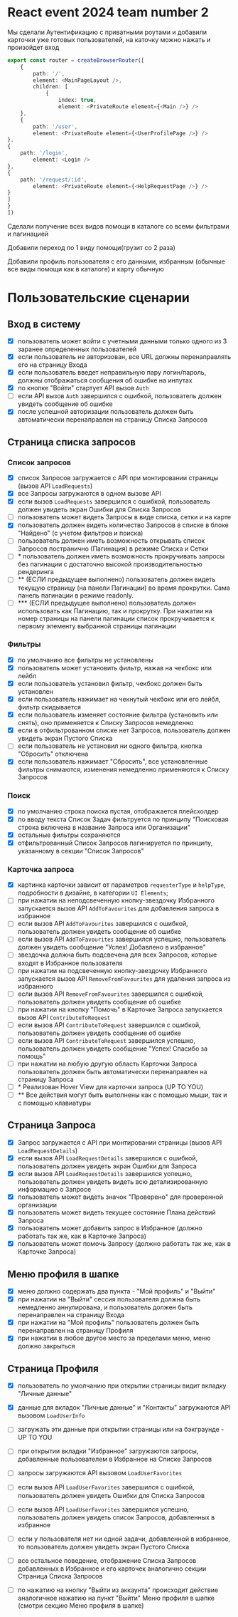 # React event 2024 team number 2

Мы сделали Аутентификацию с приватными роутами и добавили карточки уже готовых пользователей, 
на каточку можно нажать и произойдет вход

```ts 
export const router = createBrowserRouter([
	{
		path: '/',
		element: <MainPageLayout />,
		children: [
			{
				index: true,
				element: <PrivateRoute element={<Main />} />
	},
	{
		path: '/user',
		element: <PrivateRoute element={<UserProfilePage />} />
},
{
	path: '/login',
		element: <Login />
},
{
	path: '/request/:id',
		element: <PrivateRoute element={<HelpRequestPage />} />
}
]
}
])
```


Сделали получение всех видов помощи в каталоге со всеми фильтрами и пагинацией

Добавили переход по 1 виду помощи(грузит со 2 раза)

Добавили профиль пользователя с его данными,
избранным (обычные все виды помощи как в каталоге) и карту обычную


# Пользовательские сценарии

## Вход в систему
- [x] пользователь может войти с учетными данными только одного из 3 заранее определенных пользователей
- [x] если пользователь не авторизован, все URL должны перенаправлять его на страницу Входа
- [x] если пользователь введет неправильную пару логин/пароль, должны отображаться сообщения об ошибке на инпутах
- [x] по кнопке "Войти" стартует API вызов `Auth`
- [ ] если API вызов `Auth` завершился с ошибкой, пользователь должен увидеть сообщение об ошибке
- [x] после успешной авторизации пользователь должен быть автоматически перенаправлен на страницу Списка Запросов

## Страница списка запросов
### Список запросов
- [x] список Запросов загружается с API при монтировании страницы (вызов API `LoadRequests`)
- [x] все Запросы загружаются в одном вызове API
- [x] если вызов `LoadRequests` завершился с ошибкой, пользователь должен увидеть экран Ошибки для Списка Запросов
- [ ] пользователь может видеть Запросы в виде списка, сетки и на карте
- [x] пользователь должен видеть количество Запросов в списке в блоке "Найдено" (с учетом фильтров и поиска)
- [ ] пользователь должен иметь возможность открывать список Запросов постранично (Пагинация) в режиме Списка и Сетки
- [ ] \* пользователь должен иметь возможность прокручивать запросы без пагинации с достаточно высокой производительностью рендеринга
- [ ] \** (ЕСЛИ предыдущее выполнено) пользователь должен видеть текущую страницу (на панели Пагинации) во время прокрутки. Сама панель пагинации в режиме readonly.
- [ ] \*** (ЕСЛИ предыдущее выполнено) пользователь должен использовать как Пагинацию, так и прокрутку. При нажатии на номер страницы на панели пагинации список прокручивается к первому элементу выбранной страницы пагинации

### Фильтры
- [x] по умолчанию все фильтры не установлены
- [x] пользователь может установить фильтр, нажав на чекбокс или лейбл
- [x] если пользователь установил фильтр, чекбокс должен быть установлен
- [x] если пользователь нажимает на чекнутый чекбокс или его лейбл, фильтр скидывается
- [x] если пользователь изменяет состояние фильтра (установить или снять), оно применяется к Списку Запросов немедленно
- [x] если в отфильтрованном списке нет Запросов, пользователь должен увидеть экран Пустого Списка
- [ ] если пользователь не установил ни одного фильтра, кнопка "Сбросить" отключена
- [x] если пользователь нажимает "Сбросить", все установленные фильтры снимаются, изменения немедленно применяются к Списку Запросов

### Поиск
- [x] по умолчанию строка поиска пустая, отображается плейсхолдер
- [x] по вводу текста Список Задач фильтруется по принципу "Поисковая строка включена в название Запроса или Организации"
- [x] остальные фильтры сохраняются
- [x] отфильтрованный Список Запросов пагинируется по принципу, указанному в секции "Список Запросов"

### Карточка запроса
- [x] картинка карточки зависит от параметров `requesterType` и `helpType`, подробности в дизайне, в категории `UI Elements`;
- [ ] при нажатии на неподсвеченную кнопку-звездочку Избранного запускается вызов API `AddToFavourites` для добавления запроса в избранное
- [ ] если вызов API `AddToFavourites` завершился с ошибкой, пользователь должен увидеть сообщение об ошибке
- [ ] если вызов API `AddToFavourites` завершился успешно, пользователь должен увидеть сообщение "Успех! Добавлено в избранное"
- [ ] звездочка должна быть подсвечена для всех Запросов, которые входят в Избранное пользователя
- [ ] при нажатии на подсвеченную кнопку-звездочку Избранного запускается вызов API `RemoveFromFavourites` для удаления запроса из избранного
- [ ] если вызов API `RemoveFromFavourites` завершился с ошибкой, пользователь должен увидеть сообщение об ошибке
- [ ] при нажатии на кнопку "Помочь" в Карточке Запроса запускается вызов API `ContributeToRequest`
- [ ] если вызов API `ContributeToRequest` завершился с ошибкой, пользователь должен увидеть сообщение об ошибке
- [ ] если вызов API `ContributeToRequest` завершился успешно, пользователь должен увидеть сообщение "Успех! Спасибо за помощь"
- [ ] при нажатии на любую другую область Карточки Запроса пользователь должен быть автоматически перенаправлен на страницу Запроса
- [ ] \* Реализован Hover View для карточки запроса (UP TO YOU)
- [ ] \** Все действия могут быть выполнены как с помощью мыши, так и с помощью клавиатуры

## Страница Запроса
- [x] Запрос загружается с API при монтировании страницы (вызов API `LoadRequestDetails`)
- [x] если вызов API `LoadRequestDetails` завершился с ошибкой, пользователь должен увидеть экран Ошибки для Запроса
- [x] если вызов API `LoadRequestDetails` завершился успешно, пользователь должен увидеть видеть всю детализированную информацию о Запросе
- [x] пользователь может видеть значок "Проверено" для проверенной организации
- [x] пользователь может видеть текущее состояние Плана действий Запроса
- [x] пользователь может добавить запрос в Избранное (должно работать так же, как в Карточке Запроса)
- [x] пользователь может помочь Запросу (должно работать так же, как в Карточке Запроса)

## Меню профиля в шапке
- [x] меню должно содержать два пункта - "Мой профиль" и "Выйти"
- [x] при нажатии на "Выйти" сессия пользователя должна быть немедленно аннулирована, и пользователь должен быть перенаправлен на страницу Входа
- [x] при нажатии на "Мой профиль" пользователь должен быть перенаправлен на страницу Профиля
- [x] при нажатии в любое другое место за пределами меню, меню должно закрыться

## Страница Профиля
- [x] пользователь по умолчанию при открытии страницы видит вкладку "Личные данные"
- [x] данные для вкладок "Личные данные" и "Контакты" загружаются API вызовом `LoadUserInfo`
- [ ] загружать эти данные при открытии страницы или на бэкграунде - UP TO YOU
- [ ] при открытии вкладки "Избранное" загружаются запросы, добавленные пользователем в Избранное на Списке Запросов
- [ ] запросы загружаются API вызовом `LoadUserFavorites`
- [ ] если вызов API `LoadUserFavorites` завершился с ошибкой, пользователь должен увидеть Ошибки для Списка Запросов
- [ ] если вызов API `LoadUserFavorites` завершился успешно, пользователь должен увидеть список Запросов, добавленных в избранное
- [ ] если у пользователя нет ни одной задачи, добавленной в избранное, то пользователь должен увидеть экран Пустого Списка
- [ ] все остальное поведение, отображение Списка Запросов добавленных в Избранное и его карточек аналогично секции Страница Списка Запросов
- [ ] по нажатию на кнопку "Выйти из аккаунта" происходит действие аналогичное нажатию на пункт "Выйти" Меню профиля в шапке (смотри секцию Меню профиля в шапке)



